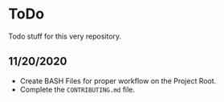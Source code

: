 # ToDo
Todo stuff for this very repository.
## 11/20/2020
  - Create BASH Files for proper workflow on the Project Root.
  - Complete the `CONTRIBUTING.md` file.

